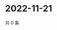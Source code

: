 # 2022-11-21

共 0 条

<!-- BEGIN WEIBO -->
<!-- 最后更新时间 Mon Nov 21 2022 02:17:55 GMT+0800 (China Standard Time) -->

<!-- END WEIBO -->
